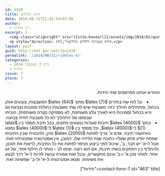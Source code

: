 ```yaml
---
id: 1430
title: חידה לגדולים
date: 2014-08-31T21:01:54+03:00
author:
  - רון אהרוני
excerpt: |
  <img class="alignright" src="{{site.baseurl}}/assets/img/2014/01/qustion2.png" alt="qustion2" width="100" height="90" />
  <p style="direction: rtl;">חידה מעניינת לילדים גדולים.</p>
layout: post
guid: http://net-gar.net/?p=1430
permalink: '/2014/08/31/riddles-4/'
categories:
  - גליון 7 ספטמבר 2014
  - חידות
issue: 7
place: 7
---
```

<p style="direction: rtl;">
  החודש אנחנו מפרסמים שתי חידות.
</p>

<li style="direction: rtl;">
  על לוח שח בוחרים $latex {7}$ מתוך $latex {64}$ המשבצות, צובעים אותן בכחול, ומתחילים תהליך כזה: משבצת שיש לה שתי משבצות כחולות סמוכות נצבעת גם היא בכחול (סמיכות היא לאורך צלע משותפת, לא מספיקה נקודה משותפת). הוכיחו שבסופו של התהליך לא כל משבצת תהיה צבועה.
</li>
<li style="direction: rtl;">
  בתוך $latex {4000}$ תיבות סגורות נמצאים פתקים, בכל תיבה מספר בין $latex {1}$ ל-$latex {4000}$, וכל מספר בין $latex {1}$ ל-$latex {4000}$ נמצא באיזושהי תיבה. אדם א' צריך לפתוח $latex {2000}$ מהן, ולהבטיח שבין התיבות שפתח יופיע פתק שעליו כתובה שנת הלידה שלו. כמובן, אין אסטרטגיה שמבטיחה זאת. אבל ל-א' יש חבר, ב', שיכול לפני ביצוע הניסוי לפתוח את כל התיבות, לראות את תוכנן, ולהחליף בין הפתקים בשתי תיבות, אם הוא רוצה. שימו לב - מותר לו חילוף אחד, של זוג אחד. לאחר מכן א' ו-ב' אינם מתקשרים, ובכל זאת אמורה עכשיו להיות ל-א' דרך לבצע את משימתו. מצאו אסטרטגיה ל-א' ול-ב' שמשיגה זאת.
</li>

<p style="direction: rtl;">
  [contact-form-7 id="463" title="חידות"]
</p>